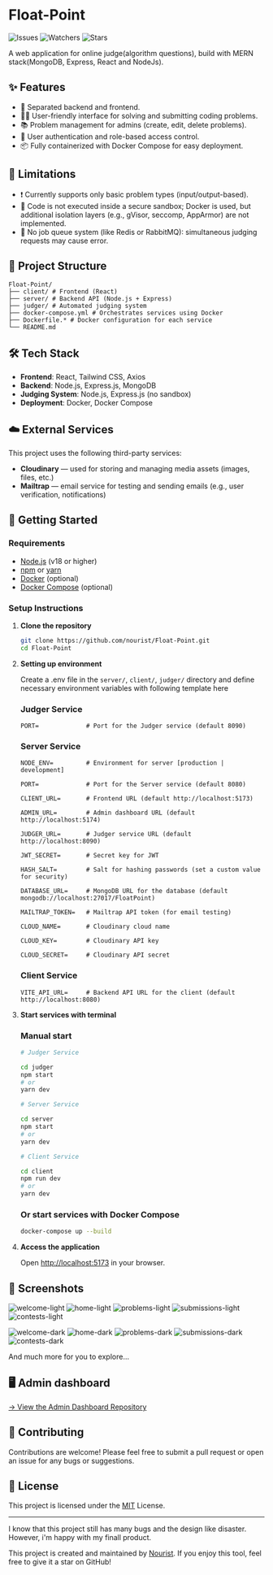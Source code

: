 # Float-Point
![Issues](https://img.shields.io/github/issues/nourist/Float-Point)
![Watchers](https://img.shields.io/github/watchers/nourist/Float-Point?style=social)
![Stars](https://img.shields.io/github/stars/nourist/Float-Point?style=social)

A web application for online judge(algorithm questions), build with MERN stack(MongoDB, Express, React and NodeJs).

## ✨ Features

- 🔗 Separated backend and frontend.
- 🧑‍💻 User-friendly interface for solving and submitting coding problems.
- 📚 Problem management for admins (create, edit, delete problems).
- 🔐 User authentication and role-based access control.
- 📦 Fully containerized with Docker Compose for easy deployment.

## 🧩 Limitations
- ❗ Currently supports only basic problem types (input/output-based).
- 🔐 Code is not executed inside a secure sandbox; Docker is used, but additional isolation layers (e.g., gVisor, seccomp, AppArmor) are not implemented.
- 🧵 No job queue system (like Redis or RabbitMQ): simultaneous judging requests may cause error.

## 🧱 Project Structure

```
Float-Point/
├── client/ # Frontend (React)
├── server/ # Backend API (Node.js + Express)
├── judger/ # Automated judging system
├── docker-compose.yml # Orchestrates services using Docker
├── Dockerfile.* # Docker configuration for each service
└── README.md
```

## 🛠 Tech Stack

- **Frontend**: React, Tailwind CSS, Axios
- **Backend**: Node.js, Express.js, MongoDB
- **Judging System**: Node.js, Express.js (no sandbox)
- **Deployment**: Docker, Docker Compose

## ☁️ External Services

This project uses the following third-party services:
- **Cloudinary** — used for storing and managing media assets (images, files, etc.)
- **Mailtrap** — email service for testing and sending emails (e.g., user verification, notifications)

## 🚀 Getting Started

### Requirements

- [Node.js](https://nodejs.org/) (v18 or higher)
- [npm](https://www.npmjs.com/) or [yarn](https://yarnpkg.com/)
- [Docker](https://www.docker.com/) (optional)
- [Docker Compose](https://docs.docker.com/compose/) (optional)

### Setup Instructions

1. **Clone the repository**

    ```bash
    git clone https://github.com/nourist/Float-Point.git
    cd Float-Point
	```

2. **Setting up environment**
	
	Create a .env file in the `server/`, `client/`, `judger/`  directory and define necessary environment variables with following template here

	### Judger Service
	```env
	PORT=             # Port for the Judger service (default 8090)
	```
	### Server Service
	```env
	NODE_ENV=         # Environment for server [production | development]

 	PORT=             # Port for the Server service (default 8080)

 	CLIENT_URL=       # Frontend URL (default http://localhost:5173)

	ADMIN_URL=        # Admin dashboard URL (default http://localhost:5174)

	JUDGER_URL=       # Judger service URL (default http://localhost:8090)

	JWT_SECRET=       # Secret key for JWT

	HASH_SALT=        # Salt for hashing passwords (set a custom value for security)

	DATABASE_URL=     # MongoDB URL for the database (default mongodb://localhost:27017/FloatPoint)

	MAILTRAP_TOKEN=   # Mailtrap API token (for email testing)

	CLOUD_NAME=       # Cloudinary cloud name

	CLOUD_KEY=        # Cloudinary API key

	CLOUD_SECRET=     # Cloudinary API secret
	```
	### Client Service
	```env
	VITE_API_URL=     # Backend API URL for the client (default http://localhost:8080)
	```

3. **Start services with terminal**
	### Manual start

	```bash
	# Judger Service

	cd judger
	npm start
	# or
	yarn dev
	```

	```bash
	# Server Service

	cd server
	npm start
	# or
	yarn dev
	```

	```bash
	# Client Service

	cd client
	npm run dev
	# or
	yarn dev
	```

	### Or start services with Docker Compose
	```bash
	docker-compose up --build
	```

4. **Access the application**

	Open [http://localhost:5173](http://localhost:5173/) in your browser.

## 📸 Screenshots

![welcome-light](./screenshots/1.png)
![home-light](./screenshots/2.png)
![problems-light](./screenshots/3.png)
![submissions-light](./screenshots/4.png)
![contests-light](./screenshots/5.png)

![welcome-dark](./screenshots/6.png)
![home-dark](./screenshots/7.png)
![problems-dark](./screenshots/8.png)
![submissions-dark](./screenshots/9.png)
![contests-dark](./screenshots/10.png)

And much more for you to explore...

## 🖥️ Admin dashboard
[→ View the Admin Dashboard Repository](https://github.com/nourist/Float-Point-Admin)

## 🤝 Contributing
Contributions are welcome! Please feel free to submit a pull request or open an issue for any bugs or suggestions.

## 📄 License
This project is licensed under the [MIT](LICENSE) License.

---
I know that this project still has many bugs and the design like disaster. However, i'm happy with my finall product.

This project is created and maintained by [Nourist](https://github.com/nourist). If you enjoy this tool, feel free to give it a star on GitHub!

